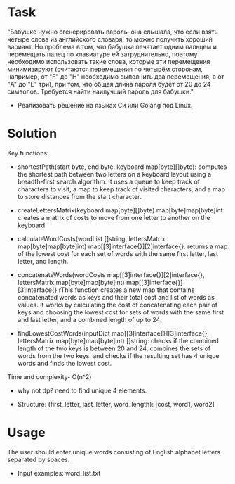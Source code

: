 # Task
"Бабушке нужно сгенерировать пароль, она слышала, что если взять четыре
слова из английского словаря, то можно получить хороший вариант. Но
проблема в том, что бабушка печатает одним пальцем и перемещать палец по
клавиатуре ей затруднительно, поэтому необходимо использовать такие слова,
которые эти перемещения минимизируют (считаются перемещения по четырём
сторонам, например, от "F" до "H" необходимо выполнить два перемещения, а
от "A" до "E" три), при том, что общая длина пароля будет от 20 до 24 символов.
Требуется найти наилучший пароль для бабушки."

* Реализовать решение на языках Си или Golang под Linux.

# Solution
Key functions:

* shortestPath(start byte, end byte, keyboard map[byte][]byte):  computes the shortest path between two letters on a keyboard layout using a breadth-first search algorithm. It uses a queue to keep track of characters to visit, a map to keep track of visited characters, and a map to store distances from the start character.

* createLettersMatrix(keyboard map[byte][]byte) map[byte]map[byte]int: creates a matrix of costs to move from one letter to another on the keyboard

* calculateWordCosts(wordList []string, lettersMatrix map[byte]map[byte]int) map[[3]interface{}][2]interface{}: returns a map of the lowest cost for each set of words with the same first letter, last letter, and length.

* concatenateWords(wordCosts map[[3]interface{}][2]interface{}, lettersMatrix map[byte]map[byte]int) map[[3]interface{}][3]interface{}:rThis function creates a new map that contains concatenated words as keys and their total cost and list of words as values. It works by calculating the cost of concatenating each pair of keys and choosing the lowest cost for sets of words with the same first and last letter, and a combined length of up to 24.

* findLowestCostWords(inputDict map[[3]interface{}][3]interface{}, lettersMatrix map[byte]map[byte]int) []string: checks if the combined length of the two keys is between 20 and 24, combines the sets of words from the two keys, and checks if the resulting set has 4 unique words and finds the lowest cost.

Time and complexity- O(n^2)

* why not dp?
need to find unique 4 elements.

* Structure: (first_letter, last_letter, word_length): [cost, word1, word2]

# Usage

The user should enter unique words consisting of English alphabet letters separated by spaces.

* Input examples: word_list.txt








